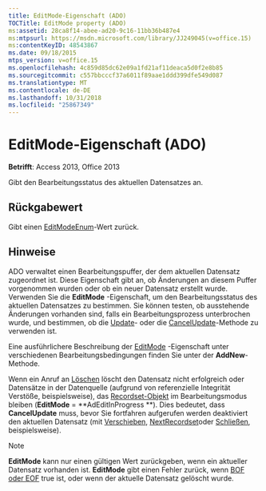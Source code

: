 ```yaml
---
title: EditMode-Eigenschaft (ADO)
TOCTitle: EditMode property (ADO)
ms:assetid: 28ca8f14-abee-ad20-9c16-11bb36b487e4
ms:mtpsurl: https://msdn.microsoft.com/library/JJ249045(v=office.15)
ms:contentKeyID: 48543867
ms.date: 09/18/2015
mtps_version: v=office.15
ms.openlocfilehash: 4c859d85dc62e09a1fd21af11deaca5d0f2e8b85
ms.sourcegitcommit: c557bbcccf37a6011f89aae1ddd399dfe549d087
ms.translationtype: MT
ms.contentlocale: de-DE
ms.lasthandoff: 10/31/2018
ms.locfileid: "25867349"
---
```

# <a name="editmode-property-ado"></a>EditMode-Eigenschaft (ADO)


**Betrifft**: Access 2013, Office 2013

Gibt den Bearbeitungsstatus des aktuellen Datensatzes an.

## <a name="return-value"></a>Rückgabewert

Gibt einen [EditModeEnum](editmodeenum.md)-Wert zurück.

## <a name="remarks"></a>Hinweise

ADO verwaltet einen Bearbeitungspuffer, der dem aktuellen Datensatz zugeordnet ist. Diese Eigenschaft gibt an, ob Änderungen an diesem Puffer vorgenommen wurden oder ob ein neuer Datensatz erstellt wurde. Verwenden Sie die **EditMode** -Eigenschaft, um den Bearbeitungsstatus des aktuellen Datensatzes zu bestimmen. Sie können testen, ob ausstehende Änderungen vorhanden sind, falls ein Bearbeitungsprozess unterbrochen wurde, und bestimmen, ob die [Update](update-method-ado.md)- oder die [CancelUpdate](cancelupdate-method-ado.md)-Methode zu verwenden ist.

Eine ausführlichere Beschreibung der [EditMode](addnew-method-ado.md) -Eigenschaft unter verschiedenen Bearbeitungsbedingungen finden Sie unter der **AddNew**-Methode.

Wenn ein Anruf an [Löschen](delete-method-ado-recordset.md) löscht den Datensatz nicht erfolgreich oder Datensätze in der Datenquelle (aufgrund von referenzielle Integrität Verstöße, beispielsweise), das [Recordset-Objekt](recordset-object-ado.md) im Bearbeitungsmodus bleiben (**EditMode** = **AdEditInProgress **). Dies bedeutet, dass **CancelUpdate** muss, bevor Sie fortfahren aufgerufen werden deaktiviert den aktuellen Datensatz (mit [Verschieben](move-method-ado.md), [NextRecordset](nextrecordset-method-ado.md)oder [Schließen](close-method-ado.md), beispielsweise).


> [!NOTE]
> **EditMode** kann nur einen gültigen Wert zurückgeben, wenn ein aktueller Datensatz vorhanden ist. **EditMode** gibt einen Fehler zurück, wenn [BOF oder EOF](bof-eof-properties-ado.md) true ist, oder wenn der aktuelle Datensatz gelöscht wurde.


